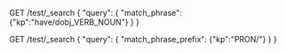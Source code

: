 

GET /test/_search
{
  "query": {
    "match_phrase": {"kp":"have/dobj_VERB_NOUN"}
  }
}

GET /test/_search
{
  "query": {
    "match_phrase_prefix": {"kp":"PRON/"}
  }
}
